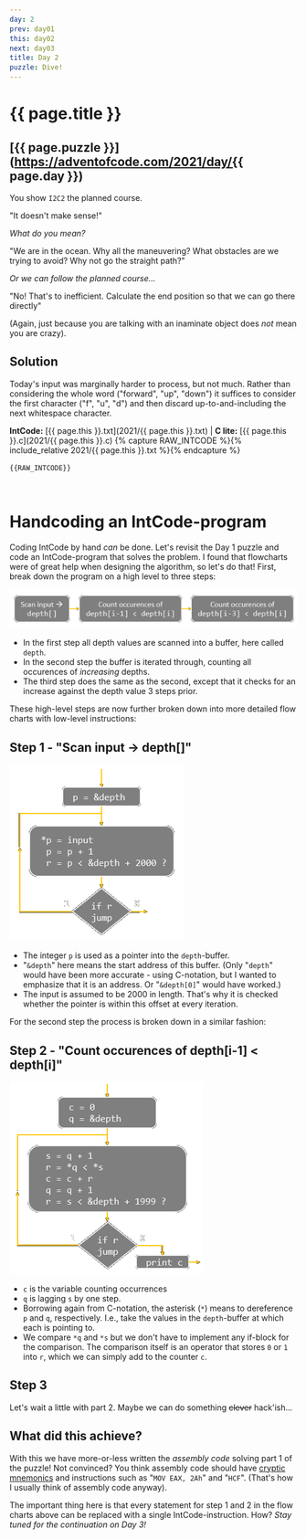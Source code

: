 ```yaml
---
day: 2
prev: day01
this: day02
next: day03
title: Day 2
puzzle: Dive!
---
```

# {{ page.title }}

## [{{ page.puzzle }}](https://adventofcode.com/2021/day/{{ page.day }})

You show `I2C2` the planned course.

"It doesn't make sense!"

*What do you mean?*

"We are in the ocean. Why all the maneuvering? What obstacles are we trying to avoid? Why not go the straight path?"

*Or we can follow the planned course...*

"No! That's to inefficient. Calculate the end position so that we can go there directly"

(Again, just because you are talking with an inaminate object does *not* mean you are crazy).


## Solution

Today's input was marginally harder to process, but not much. Rather than considering the whole word ("forward", "up", "down") it suffices to consider the first character ("f", "u", "d") and then discard up-to-and-including the next whitespace character.

**IntCode:** [{{ page.this }}.txt](2021/{{ page.this }}.txt) &#124; **C lite:** [{{ page.this }}.c](2021/{{ page.this }}.c)
{% capture RAW_INTCODE %}{% include_relative 2021/{{ page.this }}.txt %}{% endcapture %}

```
{{RAW_INTCODE}}
```

&nbsp;

# Handcoding an IntCode-program

Coding IntCode by hand *can* be done. Let's revisit the Day 1 puzzle and code an IntCode-program that solves the problem. I found that flowcharts were of great help when designing the algorithm, so let's do that! First, break down the program on a high level to three steps:

![High-level description of the algorithm solving Day 1's puzzle](/assets/day2_fig1_v2.png)

- In the first step all depth values are scanned into a buffer, here called `depth`.
- In the second step the buffer is iterated through, counting all occurences of *increasing* depths.
- The third step does the same as the second, except that it checks for an increase against the depth value 3 steps prior.

These high-level steps are now further broken down into more detailed flow charts with low-level instructions:

## Step 1 - "Scan input -> depth[]"

![Step 1 - "Scan input -> depth[]"](/assets/day2_fig2_v2.png)

- The integer `p` is used as a pointer into the `depth`-buffer.
- "`&depth`" here means the start address of this buffer. (Only "`depth`" would have been more accurate - using C-notation, but I wanted to emphasize that it is an address. Or "`&depth[0]`" would have worked.)
- The input is assumed to be 2000 in length. That's why it is checked whether the pointer is within this offset at every iteration.

For the second step the process is broken down in a similar fashion:

## Step 2 - "Count occurences of depth[i-1] < depth[i]"

![Step 2 - "Count occurences of depth[i-1] < depth[i]"](/assets/day2_fig3_v2.png)

- `c` is the variable counting occurrences
- `q` is lagging `s` by one step.
- Borrowing again from C-notation, the asterisk (`*`) means to dereference `p` and `q`, respectively. I.e., take the values in the `depth`-buffer at which each is pointing to.
- We compare `*q` and `*s` but we don't have to implement any if-block for the comparison. The comparison itself is an operator that stores `0` or `1` into `r`, which we can simply add to the counter `c`.

## Step 3

Let's wait a little with part 2. Maybe we can do something ~~clever~~ hack'ish...

## What did this achieve?

With this we have more-or-less written the *assembly code* solving part 1 of the puzzle! Not convinced? You think assembly code should have [cryptic mnemonics](https://en.wikipedia.org/wiki/Assembly_language#Mnemonics) and instructions such as "`MOV EAX, 2Ah`" and "`HCF`". (That's how I usually think of assembly code anyway).

The important thing here is that every statement for step 1 and 2 in the flow charts above can be replaced with a single IntCode-instruction. How? *Stay tuned for the continuation on Day 3!*